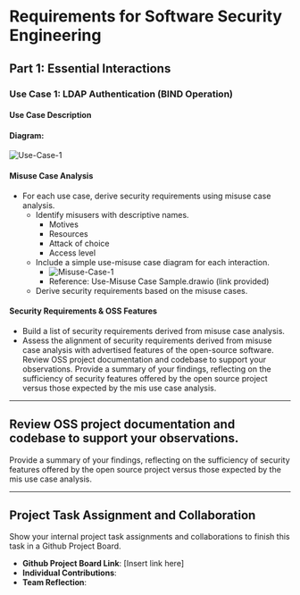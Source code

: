 # Requirements for Software Security Engineering

## Part 1: Essential Interactions

### Use Case 1: LDAP Authentication (BIND Operation)

#### Use Case Description

#### Diagram:
![Use-Case-1](https://placehold.co/400x200/EEE/31343C)

#### Misuse Case Analysis
* For each use case, derive security requirements using misuse case analysis.  
    * Identify misusers with descriptive names.
        * Motives
        * Resources
        * Attack of choice
        * Access level
    * Include a simple use-misuse case diagram for each interaction.
        * ![Misuse-Case-1](https://placehold.co/400x200/EEE/31343C) 
        * Reference: Use-Misuse Case Sample.drawio (link provided)
    * Derive security requirements based on the misuse cases.
#### Security Requirements & OSS Features
- Build a list of security requirements derived from misuse case analysis. 
- Assess the alignment of security requirements derived from misuse case analysis with advertised features of the open-source software. Review OSS project documentation and codebase to support your observations. Provide a summary of your findings, reflecting on the sufficiency of security features offered by the open source project versus those expected by the mis use case analysis.

---

## Review OSS project documentation and codebase to support your observations. 
Provide a summary of your findings, reflecting on the sufficiency of security features offered by the open source project versus those expected by the mis use case analysis.

---

## Project Task Assignment and Collaboration
Show your internal project task assignments and collaborations to finish this task in a Github Project Board. 
- **Github Project Board Link**: [Insert link here]
- **Individual Contributions**: 
- **Team Reflection**: 
